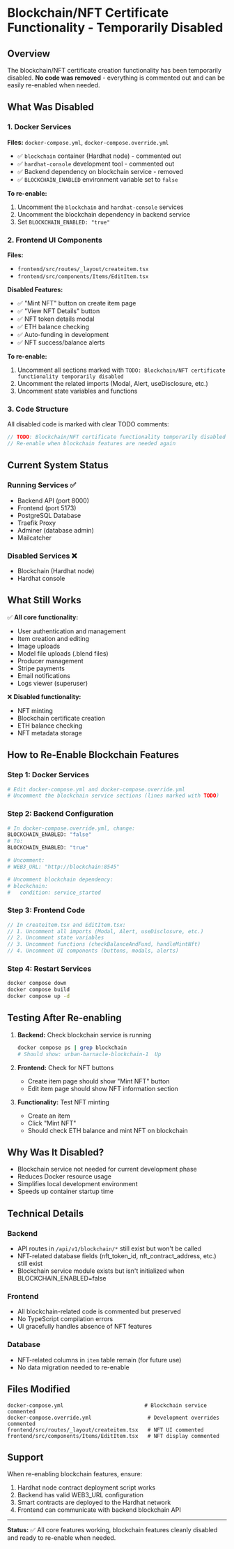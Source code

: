 # Blockchain/NFT Certificate Functionality - Temporarily Disabled

## Overview

The blockchain/NFT certificate creation functionality has been temporarily disabled. **No code was removed** - everything is commented out and can be easily re-enabled when needed.

## What Was Disabled

### 1. Docker Services
**Files:** `docker-compose.yml`, `docker-compose.override.yml`

- ✅ `blockchain` container (Hardhat node) - commented out
- ✅ `hardhat-console` development tool - commented out  
- ✅ Backend dependency on blockchain service - removed
- ✅ `BLOCKCHAIN_ENABLED` environment variable set to `false`

**To re-enable:**
1. Uncomment the `blockchain` and `hardhat-console` services
2. Uncomment the blockchain dependency in backend service
3. Set `BLOCKCHAIN_ENABLED: "true"`

### 2. Frontend UI Components
**Files:**
- `frontend/src/routes/_layout/createitem.tsx`
- `frontend/src/components/Items/EditItem.tsx`

**Disabled Features:**
- ✅ "Mint NFT" button on create item page
- ✅ "View NFT Details" button
- ✅ NFT token details modal
- ✅ ETH balance checking
- ✅ Auto-funding in development
- ✅ NFT success/balance alerts

**To re-enable:**
1. Uncomment all sections marked with `TODO: Blockchain/NFT certificate functionality temporarily disabled`
2. Uncomment the related imports (Modal, Alert, useDisclosure, etc.)
3. Uncomment state variables and functions

### 3. Code Structure

All disabled code is marked with clear TODO comments:
```typescript
// TODO: Blockchain/NFT certificate functionality temporarily disabled
// Re-enable when blockchain features are needed again
```

## Current System Status

### Running Services ✅
- Backend API (port 8000)
- Frontend (port 5173)
- PostgreSQL Database
- Traefik Proxy
- Adminer (database admin)
- Mailcatcher

### Disabled Services ❌
- Blockchain (Hardhat node)
- Hardhat console

## What Still Works

✅ **All core functionality:**
- User authentication and management
- Item creation and editing  
- Image uploads
- Model file uploads (.blend files)
- Producer management
- Stripe payments
- Email notifications
- Logs viewer (superuser)

❌ **Disabled functionality:**
- NFT minting
- Blockchain certificate creation
- ETH balance checking
- NFT metadata storage

## How to Re-Enable Blockchain Features

### Step 1: Docker Services
```bash
# Edit docker-compose.yml and docker-compose.override.yml
# Uncomment the blockchain service sections (lines marked with TODO)
```

### Step 2: Backend Configuration
```bash
# In docker-compose.override.yml, change:
BLOCKCHAIN_ENABLED: "false"
# To:
BLOCKCHAIN_ENABLED: "true"

# Uncomment:
# WEB3_URL: "http://blockchain:8545"

# Uncomment blockchain dependency:
# blockchain:
#   condition: service_started
```

### Step 3: Frontend Code
```typescript
// In createitem.tsx and EditItem.tsx:
// 1. Uncomment all imports (Modal, Alert, useDisclosure, etc.)
// 2. Uncomment state variables  
// 3. Uncomment functions (checkBalanceAndFund, handleMintNft)
// 4. Uncomment UI components (buttons, modals, alerts)
```

### Step 4: Restart Services
```bash
docker compose down
docker compose build
docker compose up -d
```

## Testing After Re-enabling

1. **Backend:** Check blockchain service is running
   ```bash
   docker compose ps | grep blockchain
   # Should show: urban-barnacle-blockchain-1  Up
   ```

2. **Frontend:** Check for NFT buttons
   - Create item page should show "Mint NFT" button
   - Edit item page should show NFT information section

3. **Functionality:** Test NFT minting
   - Create an item
   - Click "Mint NFT"
   - Should check ETH balance and mint NFT on blockchain

## Why Was It Disabled?

- Blockchain service not needed for current development phase
- Reduces Docker resource usage
- Simplifies local development environment
- Speeds up container startup time

## Technical Details

### Backend
- API routes in `/api/v1/blockchain/*` still exist but won't be called
- NFT-related database fields (nft_token_id, nft_contract_address, etc.) still exist
- Blockchain service module exists but isn't initialized when BLOCKCHAIN_ENABLED=false

### Frontend  
- All blockchain-related code is commented but preserved
- No TypeScript compilation errors
- UI gracefully handles absence of NFT features

### Database
- NFT-related columns in `item` table remain (for future use)
- No data migration needed to re-enable

## Files Modified

```
docker-compose.yml                          # Blockchain service commented
docker-compose.override.yml                  # Development overrides commented  
frontend/src/routes/_layout/createitem.tsx   # NFT UI commented
frontend/src/components/Items/EditItem.tsx   # NFT display commented
```

## Support

When re-enabling blockchain features, ensure:
1. Hardhat node contract deployment script works
2. Backend has valid WEB3_URL configuration
3. Smart contracts are deployed to the Hardhat network
4. Frontend can communicate with backend blockchain API

---

**Status:** ✅ All core features working, blockchain features cleanly disabled and ready to re-enable when needed.
